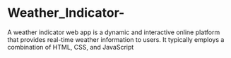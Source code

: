 # Weather_Indicator-
A weather indicator web app is a dynamic and interactive online platform that provides real-time weather information to users. It typically employs a combination of HTML, CSS, and JavaScript
